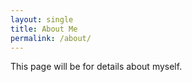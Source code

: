 ```yaml
---
layout: single
title: About Me
permalink: /about/
---
```


This page will be for details about myself.